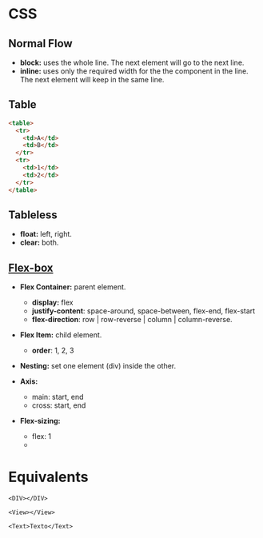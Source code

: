 # CSS

## Normal Flow
- **block:** uses the whole line. The next element will go to the next line.
- **inline:** uses only the required width for the the component in the line. The next element will keep in the same line.


## Table
```html
<table>
  <tr>
    <td>A</td>
    <td>B</td>
  </tr>
  <tr>
    <td>1</td>
    <td>2</td>
  </tr>
</table>  
```

## Tableless
- **float:** left, right.
- **clear:** both.

## [Flex-box](https://css-tricks.com/snippets/css/a-guide-to-flexbox/)
- **Flex Container:** parent element.
  - **display:** flex
  - **justify-content**: space-around, space-between, flex-end, flex-start
  - **flex-direction**: row | row-reverse | column | column-reverse.

- **Flex Item:** child element.
  - **order**: 1, 2, 3

- **Nesting:** set one element (div) inside the other.

- **Axis:** 
  - main: start, end
  - cross: start, end  

- **Flex-sizing:**
  - flex: 1
  - 


# Equivalents
```
<DIV></DIV>
```
```
<View></View>
```

```
<Text>Texto</Text>
```
